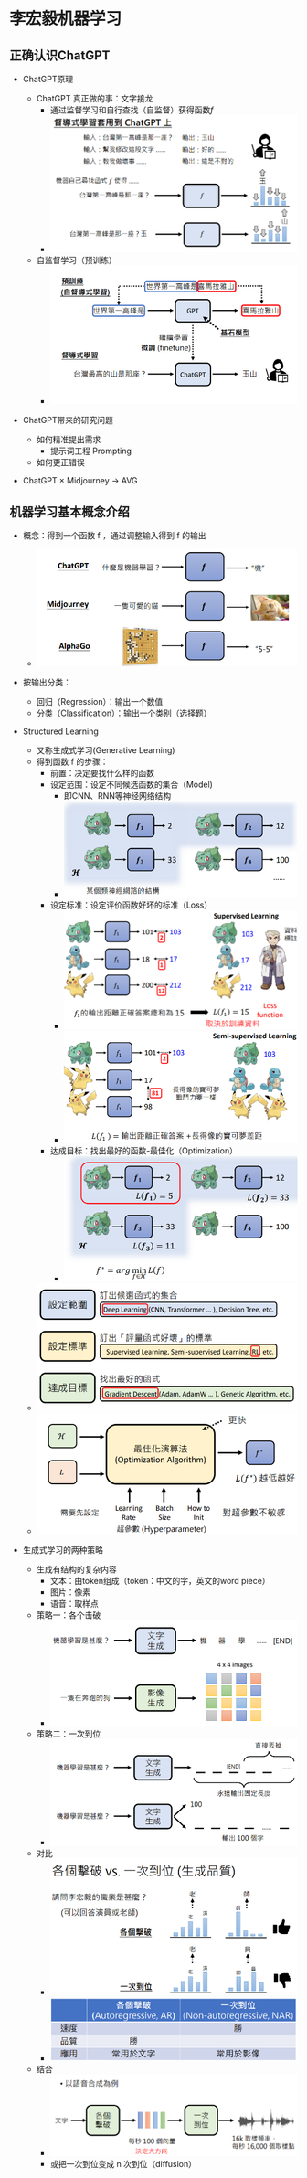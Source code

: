 # 李宏毅机器学习

## 正确认识ChatGPT

- ChatGPT原理

    - ChatGPT 真正做的事：文字接龙
        - 通过监督学习和自行查找（自监督）获得函数$f$
        - ![image-20230807142310334](./assets/image-20230807142310334.png)
    - 自监督学习（预训练）
        - ![image-20230906121827554](./assets/image-20230906121827554.png)

- ChatGPT带来的研究问题

    - 如何精准提出需求
        - 提示词工程 Prompting
    - 如何更正错误

- ChatGPT × Midjourney → AVG

## 机器学习基本概念介绍

- 概念：得到一个函数 f ，通过调整输入得到 f 的输出
	- ![image-20230906124356062](./assets/image-20230906124356062.png)
- 按输出分类：
    - 回归（Regression）：输出一个数值
    - 分类（Classification）：输出一个类别（选择题）

- Structured Learning
	- 又称生成式学习(Generative Learning)
	- 得到函数 f 的步骤：
		- 前置：决定要找什么样的函数
		- 设定范围：设定不同候选函数的集合（Model)
			- 即CNN、RNN等神经网络结构
			- ![image-20230906125443532](./assets/image-20230906125443532.png)
		- 设定标准：设定评价函数好坏的标准（Loss）
			- ![image-20230906125508856](./assets/image-20230906125508856.png)
			- ![image-20230906125624075](./assets/image-20230906125624075.png)
		- 达成目标：找出最好的函数-最佳化（Optimization）
			- ![image-20230906125731552](./assets/image-20230906125731552.png)
    - ![image-20230906125839495](./assets/image-20230906125839495.png)
    - ![image-20230906125952990](./assets/image-20230906125952990.png)

- 生成式学习的两种策略
    - 生成有结构的复杂内容
        - 文本：由token组成（token：中文的字，英文的word piece）
        - 图片：像素
        - 语音：取样点
    - 策略一：各个击破
        - ![image-20230906130857962](./assets/image-20230906130857962.png)
    - 策略二：一次到位
        - ![image-20230906133652519](./assets/image-20230906133652519.png)
    - 对比
      - ![image-20230906133808637](./assets/image-20230906133808637.png)
      - ![image-20230906133916743](./assets/image-20230906133916743.png)
    - 结合
        - ![image-20230906134048411](./assets/image-20230906134048411.png)
        - 或把一次到位变成 n 次到位（diffusion）



